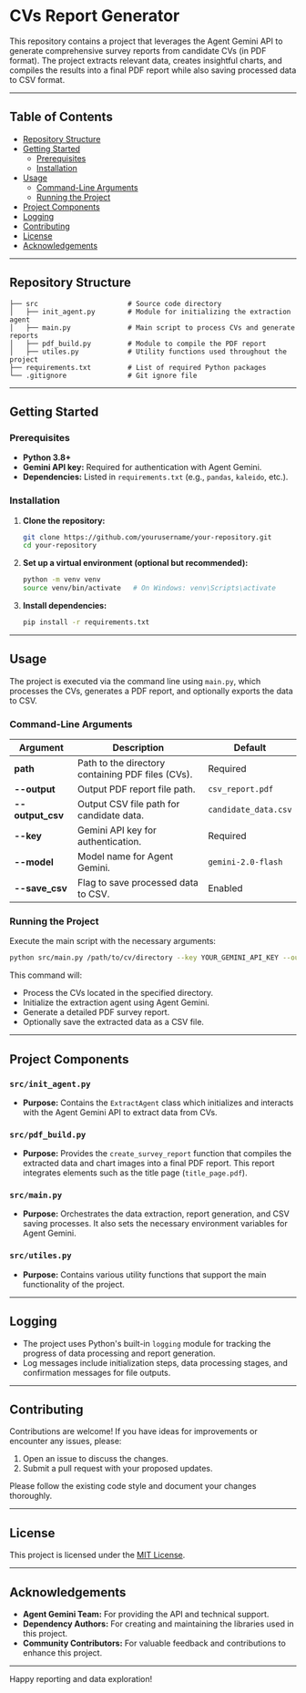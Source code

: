 # CVs Report Generator 

This repository contains a project that leverages the Agent Gemini API to generate comprehensive survey reports from candidate CVs (in PDF format). The project extracts relevant data, creates insightful charts, and compiles the results into a final PDF report while also saving processed data to CSV format.

---

## Table of Contents

- [Repository Structure](#repository-structure)
- [Getting Started](#getting-started)
  - [Prerequisites](#prerequisites)
  - [Installation](#installation)
- [Usage](#usage)
  - [Command-Line Arguments](#command-line-arguments)
  - [Running the Project](#running-the-project)
- [Project Components](#project-components)
- [Logging](#logging)
- [Contributing](#contributing)
- [License](#license)
- [Acknowledgements](#acknowledgements)

---

## Repository Structure

```
├── src                      # Source code directory
│   ├── init_agent.py        # Module for initializing the extraction agent
│   ├── main.py              # Main script to process CVs and generate reports
│   ├── pdf_build.py         # Module to compile the PDF report
│   ├── utiles.py            # Utility functions used throughout the project
├── requirements.txt         # List of required Python packages
└── .gitignore               # Git ignore file
```

---

## Getting Started

### Prerequisites

- **Python 3.8+**
- **Gemini API key:** Required for authentication with Agent Gemini.
- **Dependencies:** Listed in `requirements.txt` (e.g., `pandas`, `kaleido`, etc.).

### Installation

1. **Clone the repository:**

   ```bash
   git clone https://github.com/yourusername/your-repository.git
   cd your-repository
   ```

2. **Set up a virtual environment (optional but recommended):**

   ```bash
   python -m venv venv
   source venv/bin/activate   # On Windows: venv\Scripts\activate
   ```

3. **Install dependencies:**

   ```bash
   pip install -r requirements.txt
   ```

---

## Usage

The project is executed via the command line using `main.py`, which processes the CVs, generates a PDF report, and optionally exports the data to CSV.

### Command-Line Arguments

| Argument     | Description | Default |
|-------------|-------------|---------|
| **path** | Path to the directory containing PDF files (CVs). | Required |
| **--output** | Output PDF report file path. | `csv_report.pdf` |
| **--output_csv** | Output CSV file path for candidate data. | `candidate_data.csv` |
| **--key** | Gemini API key for authentication. | Required |
| **--model** | Model name for Agent Gemini. | `gemini-2.0-flash` |
| **--save_csv** | Flag to save processed data to CSV. | Enabled |

### Running the Project

Execute the main script with the necessary arguments:

```bash
python src/main.py /path/to/cv/directory --key YOUR_GEMINI_API_KEY --output report.pdf --output_csv data.csv --model gemini-2.0-flash --save_csv
```

This command will:

- Process the CVs located in the specified directory.
- Initialize the extraction agent using Agent Gemini.
- Generate a detailed PDF survey report.
- Optionally save the extracted data as a CSV file.

---

## Project Components

### `src/init_agent.py`

- **Purpose:** Contains the `ExtractAgent` class which initializes and interacts with the Agent Gemini API to extract data from CVs.

### `src/pdf_build.py`

- **Purpose:** Provides the `create_survey_report` function that compiles the extracted data and chart images into a final PDF report. This report integrates elements such as the title page (`title_page.pdf`).

### `src/main.py`

- **Purpose:** Orchestrates the data extraction, report generation, and CSV saving processes. It also sets the necessary environment variables for Agent Gemini.

### `src/utiles.py`

- **Purpose:** Contains various utility functions that support the main functionality of the project.

---

## Logging

- The project uses Python's built-in `logging` module for tracking the progress of data processing and report generation.
- Log messages include initialization steps, data processing stages, and confirmation messages for file outputs.

---

## Contributing

Contributions are welcome! If you have ideas for improvements or encounter any issues, please:

1. Open an issue to discuss the changes.
2. Submit a pull request with your proposed updates.

Please follow the existing code style and document your changes thoroughly.

---

## License

This project is licensed under the [MIT License](LICENSE).

---

## Acknowledgements

- **Agent Gemini Team:** For providing the API and technical support.
- **Dependency Authors:** For creating and maintaining the libraries used in this project.
- **Community Contributors:** For valuable feedback and contributions to enhance this project.

---

Happy reporting and data exploration!

